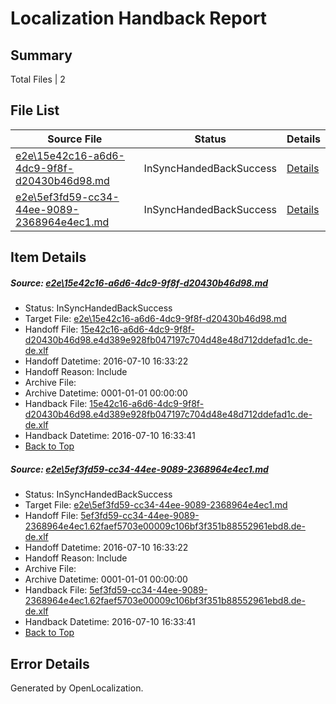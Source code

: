 # <a name='report-top'></a> Localization Handback Report

## Summary
 Total Files | 2

## File List
 Source File | Status | Details 
 ----------- | ------ | ------- 
 [e2e\15e42c16-a6d6-4dc9-9f8f-d20430b46d98.md](https://github.com/OpenLocalizationTestOrg/oltest/blob/80818ab654121920d697d6a719acad8c46faa64c/e2e/15e42c16-a6d6-4dc9-9f8f-d20430b46d98.md) | InSyncHandedBackSuccess | [Details](#93778de29047f7c0ce5fb0b5a453aa30d738d6371)
 [e2e\5ef3fd59-cc34-44ee-9089-2368964e4ec1.md](https://github.com/OpenLocalizationTestOrg/oltest/blob/80818ab654121920d697d6a719acad8c46faa64c/e2e/5ef3fd59-cc34-44ee-9089-2368964e4ec1.md) | InSyncHandedBackSuccess | [Details](#27c22fe270742611b52c65cc89285af99be004873)

## Item Details
##### <a name='93778de29047f7c0ce5fb0b5a453aa30d738d6371'></a> Source: [e2e\15e42c16-a6d6-4dc9-9f8f-d20430b46d98.md](https://github.com/OpenLocalizationTestOrg/oltest/blob/80818ab654121920d697d6a719acad8c46faa64c/e2e/15e42c16-a6d6-4dc9-9f8f-d20430b46d98.md)
* Status: InSyncHandedBackSuccess
* Target File: [e2e\15e42c16-a6d6-4dc9-9f8f-d20430b46d98.md](https://github.com/OpenLocalizationTestOrg/oltest-dede-fly/blob/c6a7b061fe0fb096a1ae9b896761893127028996/e2e/15e42c16-a6d6-4dc9-9f8f-d20430b46d98.md)
* Handoff File: [15e42c16-a6d6-4dc9-9f8f-d20430b46d98.e4d389e928fb047197c704d48e48d712ddefad1c.de-de.xlf](https://github.com/OpenLocalizationTestOrg/olhandoff-e2e/blob/ffe477d198429e41d5e7bc9141f99c1edce6cbce/ol-handoff/OpenLocalizationTestOrg/oltest-dede-fly/ci/ht/15e42c16-a6d6-4dc9-9f8f-d20430b46d98.e4d389e928fb047197c704d48e48d712ddefad1c.de-de.xlf)
* Handoff Datetime: 2016-07-10 16:33:22
* Handoff Reason: Include
* Archive File: 
* Archive Datetime: 0001-01-01 00:00:00
* Handback File: [15e42c16-a6d6-4dc9-9f8f-d20430b46d98.e4d389e928fb047197c704d48e48d712ddefad1c.de-de.xlf](https://github.com/OpenLocalizationTestOrg/olhandback-e2e/blob/7926ce2ae574b64b7c244f3be36c4a810b77e821/ol-handback/OpenLocalizationTestOrg/oltest-dede-fly/ci/ht/15e42c16-a6d6-4dc9-9f8f-d20430b46d98.e4d389e928fb047197c704d48e48d712ddefad1c.de-de.xlf)
* Handback Datetime: 2016-07-10 16:33:41
* [Back to Top](#report-top)

##### <a name='27c22fe270742611b52c65cc89285af99be004873'></a> Source: [e2e\5ef3fd59-cc34-44ee-9089-2368964e4ec1.md](https://github.com/OpenLocalizationTestOrg/oltest/blob/80818ab654121920d697d6a719acad8c46faa64c/e2e/5ef3fd59-cc34-44ee-9089-2368964e4ec1.md)
* Status: InSyncHandedBackSuccess
* Target File: [e2e\5ef3fd59-cc34-44ee-9089-2368964e4ec1.md](https://github.com/OpenLocalizationTestOrg/oltest-dede-fly/blob/c6a7b061fe0fb096a1ae9b896761893127028996/e2e/5ef3fd59-cc34-44ee-9089-2368964e4ec1.md)
* Handoff File: [5ef3fd59-cc34-44ee-9089-2368964e4ec1.62faef5703e00009c106bf3f351b88552961ebd8.de-de.xlf](https://github.com/OpenLocalizationTestOrg/olhandoff-e2e/blob/ffe477d198429e41d5e7bc9141f99c1edce6cbce/ol-handoff/OpenLocalizationTestOrg/oltest-dede-fly/ci/ht/5ef3fd59-cc34-44ee-9089-2368964e4ec1.62faef5703e00009c106bf3f351b88552961ebd8.de-de.xlf)
* Handoff Datetime: 2016-07-10 16:33:22
* Handoff Reason: Include
* Archive File: 
* Archive Datetime: 0001-01-01 00:00:00
* Handback File: [5ef3fd59-cc34-44ee-9089-2368964e4ec1.62faef5703e00009c106bf3f351b88552961ebd8.de-de.xlf](https://github.com/OpenLocalizationTestOrg/olhandback-e2e/blob/7926ce2ae574b64b7c244f3be36c4a810b77e821/ol-handback/OpenLocalizationTestOrg/oltest-dede-fly/ci/ht/5ef3fd59-cc34-44ee-9089-2368964e4ec1.62faef5703e00009c106bf3f351b88552961ebd8.de-de.xlf)
* Handback Datetime: 2016-07-10 16:33:41
* [Back to Top](#report-top)


## Error Details

Generated by OpenLocalization.
